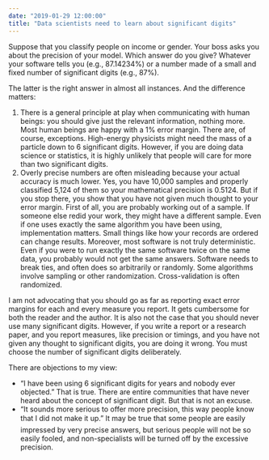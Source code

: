```yaml
---
date: "2019-01-29 12:00:00"
title: "Data scientists need to learn about significant digits"
---
```




Suppose that you classify people on income or gender. Your boss asks you about the precision of your model. Which answer do you give? Whatever your software tells you (e.g., 87.14234%) or a number made of a small and fixed number of significant digits (e.g., 87%).

The latter is the right answer in almost all instances. And the difference matters:

1. There is a general principle at play when communicating with human beings: you should give just the relevant information, nothing more. Most human beings are happy with a 1% error margin. There are, of course, exceptions. High-energy physicists might need the mass of a particle down to 6 significant digits. However, if you are doing data science or statistics, it is highly unlikely that people will care for more than two significant digits.
1. Overly precise numbers are often misleading because your actual accuracy is much lower. Yes, you have 10,000 samples and properly classified 5,124 of them so your mathematical precision is 0.5124. But if you stop there, you show that you have not given much thought to your error margin. First of all, you are probably working out of a sample. If someone else redid your work, they might have a different sample. Even if one uses exactly the same algorithm you have been using, implementation matters. Small things like how your records are ordered can change results. Moreover, most software is not truly deterministic. Even if you were to run exactly the same software twice on the same data, you probably would not get the same answers. Software needs to break ties, and often does so arbitrarily or randomly. Some algorithms involve sampling or other randomization. Cross-validation is often randomized.


I am not advocating that you should go as far as reporting exact error margins for each and every measure you report. It gets cumbersome for both the reader and the author. It is also not the case that you should never use many significant digits. However, if you write a report or a research paper, and you report measures, like precision or timings, and you have not given any thought to significant digits, you are doing it wrong. You must choose the number of significant digits deliberately.

There are objections to my view:

- &ldquo;I have been using 6 significant digits for years and nobody ever objected.&rdquo; That is true. There are entire communities that have never heard about the concept of significant digit. But that is not an excuse.
- &ldquo;It sounds more serious to offer more precision, this way people know that I did not make it up.&rdquo; It may be true that some people are easily impressed by very precise answers, but serious people will not be so easily fooled, and non-specialists will be turned off by the excessive precision.


